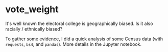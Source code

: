 # vote_weight

It's well known the electoral college is geographically biased. Is it also racially / ethnically biased?

To gather some evidence, I did a quick analysis of some Census data (with `requests`, `bs4`, and `pandas`). More details in the Jupyter notebook.
